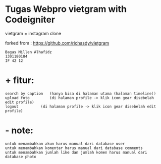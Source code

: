 # Tugas Webpro vietgram with Codeigniter

vietgram = instagram clone

forked from : https://github.com/richasdy/vietgram



	Bagas Millen Alhafidz
	1301180184
	IF 42 12


# + fitur:
	search by caption 	(hanya bisa di halaman utama (halaman timeline))
	upload foto 		(di halaman profile -> klik icon gear disebelah edit profile)
	logout 			(di halaman profile -> klik icon gear disebelah edit profile)


# - note:
	untuk menambahkan akun harus manual dari database user
	untuk menambahkan komentar harus manual dari database comments
	untuk menambahkan jumlah like dan jumlah komen harus manual dari database photo


